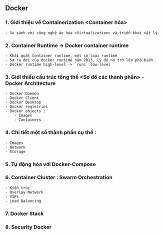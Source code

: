 ## Docker

### 1. Giới thiệu về Containerization <Container hóa>
    - So sánh với công nghệ ảo hóa <Virtualization> và triển khai vật lý.

### 2. Container Runtime -> Docker container runtime

    - Khái quát Container runtime, một số loại runtime
    - Sự ra đời của docker runtime năm 2013, lý do nó trở lên phổ biến.
    - Docker runtime high-level -> `runc` low-level

### 3. Giới thiếu cấu trúc tổng thể <Sơ đồ các thành phần> - Docker Architecture

    - Docker Daemon
    - Docker Client
    - Docker Desktop
    - Docker registries
    - Docker objects :
        - Images
        - Containers
    
### 4. Chi tiết một số thành phần cụ thể :

    - Images
    - Network
    - Storage

### 5. Tự động hóa với Docker-Compose
### 6. Container Cluster : Swarm Orchestration
    
    - Kiến trúc
    - Overlay Network
    - VIPs
    - Load Balancing

### 7. Docker Stack
### 8. Security Docker